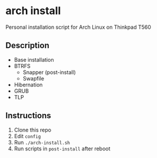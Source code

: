 # arch install

Personal installation script for Arch Linux on Thinkpad T560 

## Description

* Base installation
* BTRFS
  - Snapper (post-install)
  - Swapfile
* Hibernation
* GRUB
* TLP

## Instructions

1. Clone this repo
2. Edit `config`
3. Run `./arch-install.sh`
4. Run scripts in `post-install` after reboot
